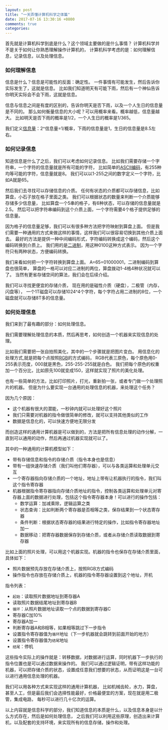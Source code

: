 ```yaml
---
layout: post
title: "一天弄懂计算机科学之体篇"
date: 2017-07-16 13:30:16 +0800
comments: true
categories: 
---
```


首先就是计算机科学到底是什么？这个领域主要做的是什么事情？
计算机科学并不是关于如何让你熟悉理解操作计算机的，
计算机科学考虑的是：如何理解信息，记录信息，以及处理信息。

### 如何理解信息

信息是什么？信息是可能性的反面：确定性。
一件事情有可能发生，然后告诉你实际发生了，这就是信息。
比如我们知道明天有可能下雨，然后有一个神仙告诉你明天实际会不会下雨，这就是信息。

信息与信息之间是有度的区别的，告诉你明天是否下雨，以及一个人生日的信息量是不同的。
那么如何衡量信息的大小呢？可以用概率来看。概率越低，信息量越大。
比如明天是否下雨的概率是1/2，一个人生日的概率是1/365。

我们定义[信息量](https://zh.wikipedia.org/zh-sg/%E7%86%B5_(%E4%BF%A1%E6%81%AF%E8%AE%BA))：2^信息量=1/概率，下雨的信息量是1，生日的信息量是8.5左右。

### 如何记录信息

知道信息是什么了之后，我们可以考虑如何记录信息。
比如我们需要存储一个字符串，一个字符的信息量就是所有可能的字符，
比如简单的[ASCII编码](https://zh.wikipedia.org/zh-sg/ASCII)，有255种均等可能的字符，信息量就是8。
我们可以以1-255之间的数字定义一个字符，比如A就是65。

然后我们去寻找可以存储信息的介质。
任何有状态的介质都可以存储信息，比如算盘，小石子放在格子里面之类。
我们可以根据状态的数量来判断一个介质能够存储多少信息量，
比如算盘一个5串的格子，有6种状态，可以存储的信息量就是2.5。
然后可以把字符串编码到这个介质上面，一个字符需要4个格子提供足够的信息量。

因为格子的信息量足够，我们可以有很多种方法把字符映射到算盘上面。
但是我们需要一种通用的方式来做这样的事情，这样我们可以很容易切换到其他介质上面去。
最好的方法是提供一种中间编码形式，字符编码转换成这个编码，然后这个编码转换到介质上。
我们用的是[二进制](https://zh.wikipedia.org/wiki/%E4%BA%8C%E8%BF%9B%E5%88%B6)，用这种0100这种方式表示。
因为一个字符只有两种状态，方便编码转换。

我们来看如何把一个字符转换到算盘上面。
A=65=01000001，二进制编码到算盘也很简单，
算盘的一格可以对应二进制的两位，算盘拨动1-4格4种状况就可以了。
当然有更省存储空间的算法，我们会在后续介绍。

我们可以寻找更便宜的存储介质，
现在用的是磁性介质（硬盘），二极管（内存，闪盘等），
一个1T磁盘可以存储1024^4个字符，每个字符占用二进制的8位，一个磁盘就可以存储8T多的信息量。

### 如何处理信息

我们来到了最有趣的部分：如何处理信息。

我们需要理解处理信息的本质，然后再思考，如何创造一个机器来实现信息的处理。

比如我们需要把一张自拍照美化，其中的一个步骤就是把图片变白。
用信息化的处理方式,就是把每个点按照[RGB](https://zh.wikipedia.org/wiki/%E4%B8%89%E5%8E%9F%E8%89%B2%E5%85%89%E6%A8%A1%E5%BC%8F)的方式编码，
RGB代表三原色，每个原色用0-255表示亮度，000就是黑色，255-255-255就是白色。
我们把每个原色的权重加一个百分比，比如原先100就变成150，这样就实现了照片的美化处理。

也有一些简单的方法，比如打印照片，打光，重新拍一张，或者专门做一个处理照片的机器。
但是为什么要实现一台通用的处理信息的机器，来处理这个任务？

因为几个原因：

- 这个机器有很大的潜能，一秒钟内就可以处理好这个照片
- 我们只需要对机器的指令做很简单的修改，就可以支持其他类似的工作
- 数据是信息化的，可以快速方便地无限分发

而创造这样的通用计算机器是可以做到的，方法是把所有信息处理的动作分解，一直到可以通用的动作，然后再通过机器实现就可以了。

其中的一种通用的计算机模型如下：

- 带有存储信息和指令的存储介质（指令本身也是信息）
- 带有一组快速存储介质（我们叫他们寄存器），可以与各类运算和处理单元交互
- 一个寄存器指向存储介质的一个地址，地址上带有让机器执行的指令，我们叫这个指令寄存器
- 机器根据指令寄存器指向存储介质地址的指令，控制各类运算和处理单元对寄存器上面的数据进行处理，包括这个指令寄存器本身！可以进行的操作包括：
    - 数学运算：加减乘除，逻辑运算之类
    - 状态查询：比如判断两个寄存器是否相等之类，保存结果到一个状态寄存器
    - 条件判断：根据状态寄存器的结果进行特定的操作，比如指令寄存器地址加一
    - 数据移动：把寄存器数据保存到存储介质，或者从存储介质读取数据到寄存器

比如上面的照片处理，可以用这个机器实现。机器的指令也保存在存储介质里面，具体如下：

- 照片数据预先存放在存储介质上，按照RGB方式编码
- 操作指令也存放在存储介质上，机器的指令寄存器设置到这个地址，开机

指令列表：

- `起始`：读取照片数据地址到寄存器A
- 读取照片数据结尾地址到寄存器B
- `循环`：从照片数据地址读取一个点的数据到寄存器C
- 寄存器C加10%
- 寄存器A加一
- 判断寄存器A和B相等，如果相等跳过下一步指令
- 设置指令寄存器值为`循环`地址（下一步机器就会跳转到前面开始的地方）
- 设置指令寄存器值为`结尾`地址
- `结尾`：停机

这些指令实际上的操作就是：转移数据，对数据进行运算，同时机器下一步执行的指令位置也是可以通过数据来操作的。
我们可以通过逻辑证明，带有这样功能的机器，可以把存储介质的状态，设置成任意我们想要的状态，从而证明这是一台可以进行通用信息处理的机器。

我们可以用各种方式来实现这样的通用计算机器，
比如机械齿轮，水力，算盘，甚至人工，但是最后我们会选择性能最好，价格最便宜的方案，现在就是用二极管，集成电路，
每秒可以进行几十亿次的运算。

以上内容就是信息科学的部分，我们知道信息的本质是什么，以及信息本身是以什么方式存在，然后是如何处理信息，
之后我们可以利用这些原理，创造出来计算机，以及配套的支持环境，来实现所有的信息存储，操作和处理。
